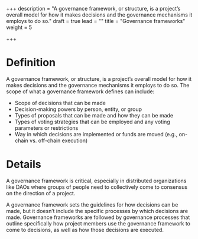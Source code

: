 +++
description = "A governance framework, or structure, is a project’s overall model for how it makes decisions and the governance mechanisms it employs to do so."
draft = true
lead = ""
title = "Governance frameworks"
weight = 5

+++
# Definition

A governance framework, or structure, is a project’s overall model for how it makes decisions and the governance mechanisms it employs to do so. The scope of what a governance framework defines can include:

* Scope of decisions that can be made
* Decision-making powers by person, entity, or group
* Types of proposals that can be made and how they can be made
* Types of voting strategies that can be employed and any voting parameters or restrictions
* Way in which decisions are implemented or funds are moved (e.g., on-chain vs. off-chain execution)

# Details

A governance framework is critical, especially in distributed organizations like DAOs where groups of people need to collectively come to consensus on the direction of a project.

  
A governance framework sets the guidelines for how decisions can be made, but it doesn’t include the specific processes by which decisions are made. Governance frameworks are followed by governance processes that outline specifically how project members use the governance framework to come to decisions, as well as how those decisions are executed.